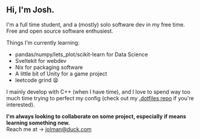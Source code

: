 ## Hi, I'm Josh.
  
I'm a full time student, and a (mostly) solo software dev in my free time.  
Free and open source software enthusiest.
  
Things I'm currently learning:  
- pandas/numpy/lets_plot/scikit-learn for Data Science
- Sveltekit for webdev  
- Nix for packaging software
- A little bit of Unity for a game project
- leetcode grind 😫    
  
I mainly develop with C++ (when I have time), and I love to spend way too much time 
trying to perfect my config (check out my [.dotfiles repo](https://github.com/thejolman/.dotfiles) if you're interested).  
  
**I'm always looking to collaborate on some project, especially if means learning something new.**  
Reach me at -> jolman@duck.com  
